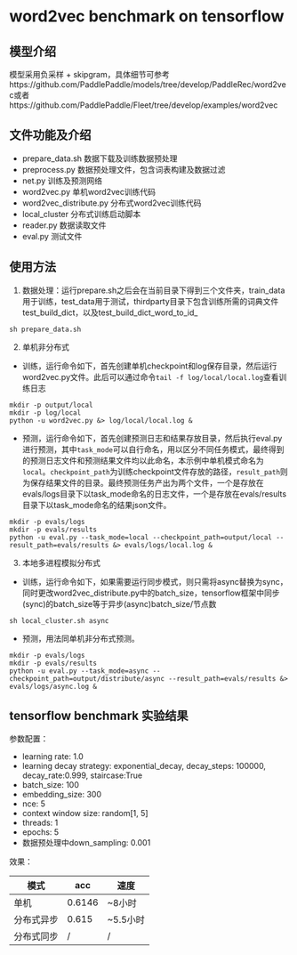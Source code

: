 # word2vec benchmark on tensorflow

## 模型介绍
模型采用负采样 + skipgram，具体细节可参考https://github.com/PaddlePaddle/models/tree/develop/PaddleRec/word2vec或者https://github.com/PaddlePaddle/Fleet/tree/develop/examples/word2vec

## 文件功能及介绍
* prepare_data.sh 数据下载及训练数据预处理
* preprocess.py 数据预处理文件，包含词表构建及数据过滤
* net.py 训练及预测网络
* word2vec.py 单机word2vec训练代码
* word2vec_distribute.py 分布式word2vec训练代码
* local_cluster 分布式训练启动脚本
* reader.py 数据读取文件
* eval.py 测试文件

## 使用方法
1. 数据处理：运行prepare.sh之后会在当前目录下得到三个文件夹，train_data用于训练，test_data用于测试，thirdparty目录下包含训练所需的词典文件test_build_dict，以及test_build_dict_word_to_id_
```
sh prepare_data.sh
```
2. 单机非分布式
* 训练，运行命令如下，首先创建单机checkpoint和log保存目录，然后运行word2vec.py文件。此后可以通过命令```tail -f log/local/local.log```查看训练日志
```
mkdir -p output/local
mkdir -p log/local
python -u word2vec.py &> log/local/local.log &
```
* 预测，运行命令如下，首先创建预测日志和结果存放目录，然后执行eval.py进行预测，其中```task_mode```可以自行命名，用以区分不同任务模式，最终得到的预测日志文件和预测结果文件均以此命名，本示例中单机模式命名为```local```。```checkpoint_path```为训练checkpoint文件存放的路径，```result_path```则为保存结果文件的目录。最终预测任务产出为两个文件，一个是存放在evals/logs目录下以task_mode命名的日志文件，一个是存放在evals/results目录下以task_mode命名的结果json文件。
```
mkdir -p evals/logs
mkdir -p evals/results
python -u eval.py --task_mode=local --checkpoint_path=output/local --result_path=evals/results &> evals/logs/local.log &
```
3. 本地多进程模拟分布式
* 训练，运行命令如下，如果需要运行同步模式，则只需将async替换为sync，同时更改word2vec_distribute.py中的batch_size，tensorflow框架中同步(sync)的batch_size等于异步(async)batch_size/节点数
```
sh local_cluster.sh async
```
* 预测，用法同单机非分布式预测。
```
mkdir -p evals/logs
mkdir -p evals/results
python -u eval.py --task_mode=async --checkpoint_path=output/distribute/async --result_path=evals/results &> evals/logs/async.log &
```
## tensorflow benchmark 实验结果
参数配置：
* learning rate: 1.0
* learning decay strategy: exponential_decay, decay_steps: 100000, decay_rate:0.999, staircase:True
* batch_size: 100
* embedding_size: 300
* nce: 5
* context window size: random[1, 5]
* threads: 1
* epochs: 5
* 数据预处理中down_sampling: 0.001

效果：

模式 | acc |  速度  
-|-|-
单机 | 0.6146 | ~8小时 |
分布式异步 | 0.615 | ~5.5小时 |
分布式同步 | / | / |
